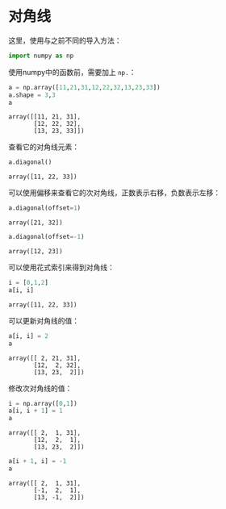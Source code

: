 # 对角线

这里，使用与之前不同的导入方法：


```python
import numpy as np
```

使用numpy中的函数前，需要加上 `np.`：


```python
a = np.array([11,21,31,12,22,32,13,23,33])
a.shape = 3,3
a
```




    array([[11, 21, 31],
           [12, 22, 32],
           [13, 23, 33]])



查看它的对角线元素：


```python
a.diagonal()
```




    array([11, 22, 33])



可以使用偏移来查看它的次对角线，正数表示右移，负数表示左移：


```python
a.diagonal(offset=1)
```




    array([21, 32])




```python
a.diagonal(offset=-1)
```




    array([12, 23])



可以使用花式索引来得到对角线：


```python
i = [0,1,2]
a[i, i]
```




    array([11, 22, 33])



可以更新对角线的值：


```python
a[i, i] = 2
a
```




    array([[ 2, 21, 31],
           [12,  2, 32],
           [13, 23,  2]])



修改次对角线的值：


```python
i = np.array([0,1])
a[i, i + 1] = 1
a
```




    array([[ 2,  1, 31],
           [12,  2,  1],
           [13, 23,  2]])




```python
a[i + 1, i] = -1
a
```




    array([[ 2,  1, 31],
           [-1,  2,  1],
           [13, -1,  2]])


